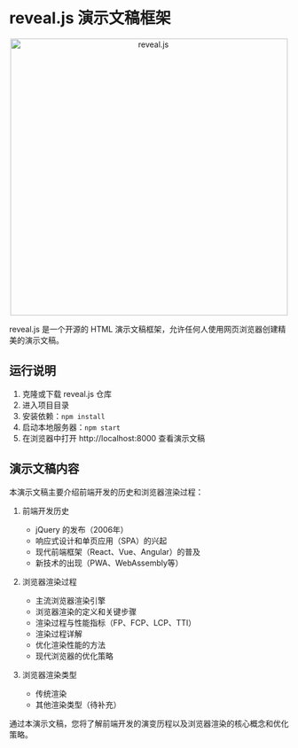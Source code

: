 # reveal.js 演示文稿框架

<p align="center">
  <a href="https://revealjs.com">
  <img src="https://hakim-static.s3.amazonaws.com/reveal-js/logo/v1/reveal-black-text-sticker.png" alt="reveal.js" width="500">
  </a>
</p>

reveal.js 是一个开源的 HTML 演示文稿框架，允许任何人使用网页浏览器创建精美的演示文稿。

## 运行说明

1. 克隆或下载 reveal.js 仓库
2. 进入项目目录
3. 安装依赖：`npm install`
4. 启动本地服务器：`npm start`
5. 在浏览器中打开 http://localhost:8000 查看演示文稿

## 演示文稿内容

本演示文稿主要介绍前端开发的历史和浏览器渲染过程：

1. 前端开发历史
   - jQuery 的发布（2006年）
   - 响应式设计和单页应用（SPA）的兴起
   - 现代前端框架（React、Vue、Angular）的普及
   - 新技术的出现（PWA、WebAssembly等）

2. 浏览器渲染过程
   - 主流浏览器渲染引擎
   - 浏览器渲染的定义和关键步骤
   - 渲染过程与性能指标（FP、FCP、LCP、TTI）
   - 渲染过程详解
   - 优化渲染性能的方法
   - 现代浏览器的优化策略

3. 浏览器渲染类型
   - 传统渲染
   - 其他渲染类型（待补充）

通过本演示文稿，您将了解前端开发的演变历程以及浏览器渲染的核心概念和优化策略。


